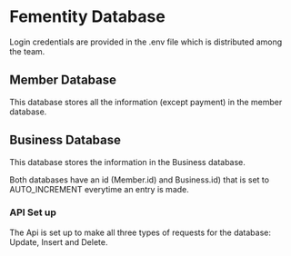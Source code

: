 # Fementity Database
Login credentials are provided in the .env file which is distributed among the team.
## Member Database
This database stores all the information (except payment) in the member database. 
## Business Database
This database stores the information in the Business database.

Both databases have an id (Member.id) and Business.id) that is set to AUTO_INCREMENT everytime an entry is made.

### API Set up
The Api is set up to make all three types of requests for the database: Update, Insert and Delete.
